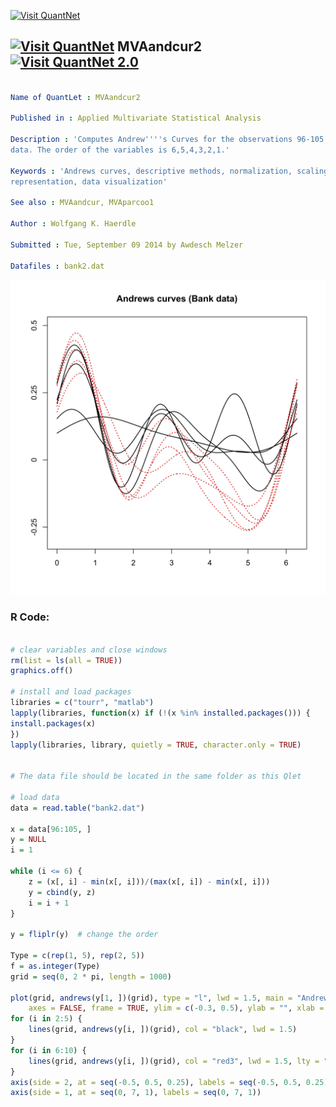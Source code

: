 
[<img src="https://github.com/QuantLet/Styleguide-and-FAQ/blob/master/pictures/banner.png" width="888" alt="Visit QuantNet">](http://quantlet.de/)

## [<img src="https://github.com/QuantLet/Styleguide-and-FAQ/blob/master/pictures/qloqo.png" alt="Visit QuantNet">](http://quantlet.de/) **MVAandcur2** [<img src="https://github.com/QuantLet/Styleguide-and-FAQ/blob/master/pictures/QN2.png" width="60" alt="Visit QuantNet 2.0">](http://quantlet.de/)

```yaml

Name of QuantLet : MVAandcur2

Published in : Applied Multivariate Statistical Analysis

Description : 'Computes Andrew''''s Curves for the observations 96-105 of the Swiss bank notes
data. The order of the variables is 6,5,4,3,2,1.'

Keywords : 'Andrews curves, descriptive methods, normalization, scaling, financial, plot, graphical
representation, data visualization'

See also : MVAandcur, MVAparcoo1

Author : Wolfgang K. Haerdle

Submitted : Tue, September 09 2014 by Awdesch Melzer

Datafiles : bank2.dat

```

![Picture1](MVAandcur2-1.png)


### R Code:
```r

# clear variables and close windows
rm(list = ls(all = TRUE))
graphics.off()

# install and load packages
libraries = c("tourr", "matlab")
lapply(libraries, function(x) if (!(x %in% installed.packages())) {
install.packages(x)
})
lapply(libraries, library, quietly = TRUE, character.only = TRUE)


# The data file should be located in the same folder as this Qlet

# load data
data = read.table("bank2.dat")

x = data[96:105, ]
y = NULL
i = 1

while (i <= 6) {
    z = (x[, i] - min(x[, i]))/(max(x[, i]) - min(x[, i]))
    y = cbind(y, z)
    i = i + 1
}

y = fliplr(y)  # change the order

Type = c(rep(1, 5), rep(2, 5))
f = as.integer(Type)
grid = seq(0, 2 * pi, length = 1000)

plot(grid, andrews(y[1, ])(grid), type = "l", lwd = 1.5, main = "Andrews curves (Bank data)", 
    axes = FALSE, frame = TRUE, ylim = c(-0.3, 0.5), ylab = "", xlab = "")
for (i in 2:5) {
    lines(grid, andrews(y[i, ])(grid), col = "black", lwd = 1.5)
}
for (i in 6:10) {
    lines(grid, andrews(y[i, ])(grid), col = "red3", lwd = 1.5, lty = "dotted")
}
axis(side = 2, at = seq(-0.5, 0.5, 0.25), labels = seq(-0.5, 0.5, 0.25))
axis(side = 1, at = seq(0, 7, 1), labels = seq(0, 7, 1))
```
